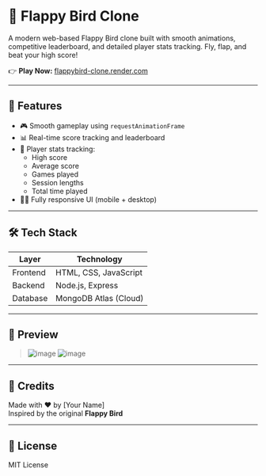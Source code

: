 # 🐤 Flappy Bird Clone

A modern web-based Flappy Bird clone built with smooth animations, competitive leaderboard, and detailed player stats tracking.
Fly, flap, and beat your high score!

👉 **Play Now:** [flappybird-clone.render.com](https://flappybird-clone.render.com)

---

## 🚀 Features

- 🎮 Smooth gameplay using `requestAnimationFrame`
- 📊 Real-time score tracking and leaderboard
- 🧠 Player stats tracking:
  - High score
  - Average score
  - Games played
  - Session lengths
  - Total time played
- 🧑‍💻 Fully responsive UI (mobile + desktop)

---

## 🛠️ Tech Stack

| Layer     | Technology             |
|-----------|------------------------|
| Frontend  | HTML, CSS, JavaScript |
| Backend   | Node.js, Express       |
| Database  | MongoDB Atlas (Cloud)  |

---

## 📸 Preview

> ![image](https://github.com/user-attachments/assets/fbd1cb09-fdcf-4ad6-94ed-a1b31fa1b038)
> ![image](https://github.com/user-attachments/assets/178d762a-9f0c-4053-82cd-7b00c0caa3ff)



---

## 🧠 Credits

Made with ❤️ by [Your Name]  
Inspired by the original **Flappy Bird**

---

## 📃 License

MIT License

